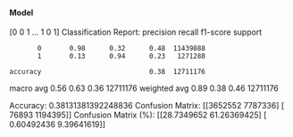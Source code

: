 #### Model
[0 0 1 ... 1 0 1]
Classification Report:
              precision    recall  f1-score   support

           0       0.98      0.32      0.48  11439888
           1       0.13      0.94      0.23   1271288

    accuracy                           0.38  12711176
   macro avg       0.56      0.63      0.36  12711176
weighted avg       0.89      0.38      0.46  12711176

Accuracy: 0.38131381392248836
Confusion Matrix:
[[3652552 7787336]
 [  76893 1194395]]
Confusion Matrix (%):
[[28.7349652  61.26369425]
 [ 0.60492436  9.39641619]]
